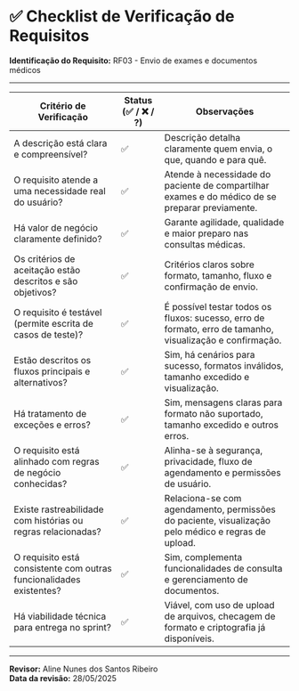 # ✅ Checklist de Verificação de Requisitos

**Identificação do Requisito:** RF03 - Envio de exames e documentos médicos

--------------------------------------------------------------------------------------------------------------
| Critério de Verificação                                              | Status (✅ / ❌ / ?) | Observações |
|----------------------------------------------------------------------|---------------------|-------------|
| A descrição está clara e compreensível?                              | ✅                  | Descrição detalha claramente quem envia, o que, quando e para quê. |
| O requisito atende a uma necessidade real do usuário?                | ✅                  | Atende à necessidade do paciente de compartilhar exames e do médico de se preparar previamente. |
| Há valor de negócio claramente definido?                             | ✅                  | Garante agilidade, qualidade e maior preparo nas consultas médicas. |
| Os critérios de aceitação estão descritos e são objetivos?           | ✅                  | Critérios claros sobre formato, tamanho, fluxo e confirmação de envio. |
| O requisito é testável (permite escrita de casos de teste)?          | ✅                  | É possível testar todos os fluxos: sucesso, erro de formato, erro de tamanho, visualização e confirmação. |
| Estão descritos os fluxos principais e alternativos?                 | ✅                  | Sim, há cenários para sucesso, formatos inválidos, tamanho excedido e visualização. |
| Há tratamento de exceções e erros?                                   | ✅                  | Sim, mensagens claras para formato não suportado, tamanho excedido e outros erros. |
| O requisito está alinhado com regras de negócio conhecidas?          | ✅                  | Alinha-se à segurança, privacidade, fluxo de agendamento e permissões de usuário. |
| Existe rastreabilidade com histórias ou regras relacionadas?         | ✅                  | Relaciona-se com agendamento, permissões do paciente, visualização pelo médico e regras de upload. |
| O requisito está consistente com outras funcionalidades existentes?  | ✅                  | Sim, complementa funcionalidades de consulta e gerenciamento de documentos. |
| Há viabilidade técnica para entrega no sprint?                       | ✅                  | Viável, com uso de upload de arquivos, checagem de formato e criptografia já disponíveis. |
--------------------------------------------------------------------------------------------------------------

**Revisor:** Aline Nunes dos Santos Ribeiro  
**Data da revisão:** 28/05/2025
